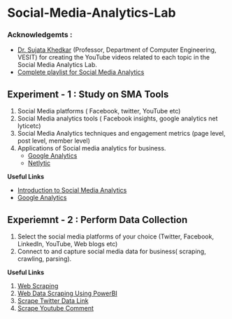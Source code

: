 # Social-Media-Analytics-Lab

### Acknowledgemts : 
- [Dr. Sujata Khedkar](https://www.linkedin.com/in/sujata-khedkar-009971294/) (Professor, Department of Computer Engineering, VESIT) for creating the YouTube videos related to each topic in the Social Media Analytics Lab. 
- [Complete playlist for Social Media Analytics](http://bit.ly/3JR1wlK)

## Experiment - 1 : Study on SMA Tools
1. Social Media platforms ( Facebook, twitter, YouTube etc)
2. Social Media analytics tools ( Facebook insights, google analytics net lyticetc)
3. Social Media Analytics techniques and engagement metrics (page level, post level,	member level)
4. Applications of Social media analytics for business.
   - [Google Analytics](https://marketingplatform.google.com/about/analytics/)
   - [Netlytic](https://netlytic.org/)
  
**Useful Links**
- [Introduction to Social Media Analytics](https://www.youtube.com/watch?v=__vVQQ_j04Y)
- [Google Analytics](https://www.youtube.com/watch?v=BWE49rnDJsQ&t=74s)


## Experiemnt - 2 : Perform Data Collection
1. Select the social media platforms of your choice (Twitter, Facebook, LinkedIn, YouTube, Web blogs etc)
2. Connect to and capture social media data for business( scraping, crawling, parsing).

**Useful Links**
1. [Web Scraping](https://www.youtube.com/watch?v=43Yqmv8Ez60)
3. [Web Data Scraping Using PowerBI](https://youtu.be/guPs9njdNUE)
4. [Scrape Twitter Data Link](https://youtu.be/7Kl9SGaD9Lg)
5. [Scrape Youtube Comment](https://youtu.be/ml8sEJVnr4k)
